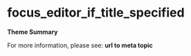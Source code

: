 # focus_editor_if_title_specified

**Theme Summary**

For more information, please see: **url to meta topic**
